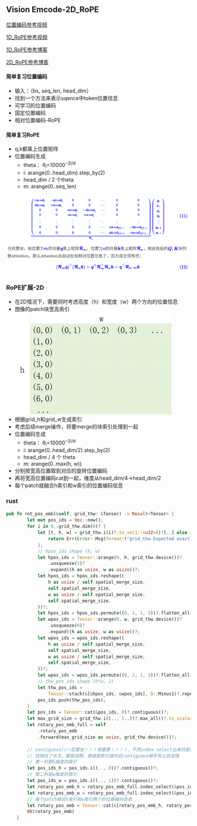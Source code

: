 ## Vision Emcode-2D_RoPE

[位置编码参考视频](https://www.bilibili.com/video/BV1KXhVzVEGK/)

[1D_RoPE参考视频](https://www.bilibili.com/video/BV1p2tnzSECq/)

[1D_RoPE参考博客](https://kexue.fm/archives/8265)

[2D_RoPE参考博客](https://kexue.fm/archives/8397)

#### 简单复习位置编码
* 输入：（bs, seq_len, head_dim）
* 找到一个方法来表示sqence中token位置信息
* 可学习的位置编码
* 固定位置编码
* 相对位置编码-RoPE

#### 简单复习RoPE
* q,k都乘上位置矩阵
* 位置编码生成
    * theta： θ<sub>i</sub>=10000<sup>−2i/d<sup>
    * i: arange(0..head_dim).step_by(2)
    * head_dim / 2 个theta
    * m: arange(0..seq_len)

![rope](../images/rope.png)


### RoPE扩展-2D
* 在2D情况下，需要同时考虑高度（h）和宽度（w）两个方向的位置信息
* 图像的patch块宽高索引
![图像的宽高索引](../images/image_hw.png)
* 根据grid_h和grid_w生成索引
* 考虑后续merge操作，将要merge的块索引处理到一起
* 位置编码生成
    * theta： θ<sub>i</sub>=10000<sup>−2i/d<sup>
    * i: arange(0..head_dim/2).step_by(2)
    * head_dim / 4 个 theta
    * m: arange(0..max(h, w))
* 分别按宽高位置取到对应的旋转位置编码
* 再将宽高位置编码cat到一起，维度从head_dim/4->head_dim/2
* 每个patch就融合h索引和w索引的位置编码信息

### rust

```rust
pub fn rot_pos_emb(&self, grid_thw: &Tensor) -> Result<Tensor> {
        let mut pos_ids = Vec::new();
        for i in 0..grid_thw.dim(0)? {
            let [t, h, w] = grid_thw.i(i)?.to_vec1::<u32>()?[..] else {
                return Err(Error::Msg(format!("grid_thw Expected exactly 3 elements")));
            };
            // hpos_ids shape (h, w)
            let hpos_ids = Tensor::arange(0, h, grid_thw.device())?
                .unsqueeze(1)?
                .expand((h as usize, w as usize))?;
            let hpos_ids = hpos_ids.reshape((
                h as usize / self.spatial_merge_size,
                self.spatial_merge_size,
                w as usize / self.spatial_merge_size,
                self.spatial_merge_size,
            ))?;
            let hpos_ids = hpos_ids.permute((0, 2, 1, 3))?.flatten_all()?;
            let wpos_ids = Tensor::arange(0, w, grid_thw.device())?
                .unsqueeze(0)?
                .expand((h as usize, w as usize))?;
            let wpos_ids = wpos_ids.reshape((
                h as usize / self.spatial_merge_size,
                self.spatial_merge_size,
                w as usize / self.spatial_merge_size,
                self.spatial_merge_size,
            ))?;
            let wpos_ids = wpos_ids.permute((0, 2, 1, 3))?.flatten_all()?;
            // thw_pos_ids shape (h*w, 2)
            let thw_pos_ids =
                Tensor::stack(&[&hpos_ids, &wpos_ids], D::Minus1)?.repeat((t as usize, 1))?;
            pos_ids.push(thw_pos_ids);
        }
        let pos_ids = Tensor::cat(&pos_ids, 0)?.contiguous()?;
        let max_grid_size = grid_thw.i((.., 1..))?.max_all()?.to_scalar::<u32>()?;
        let rotary_pos_emb_full = self
            .rotary_pos_emb
            .forward(max_grid_size as usize, grid_thw.device())?;

        // contiguous()一定要加！！！很重要！！！！，不然index_select出来的是错的
        // 找错找了半天，都是泪啊，做维度索引操作后contiguous顺手写上总没错
        // 第一列是h维度的索引
        let pos_ids_h = pos_ids.i((.., 0))?.contiguous()?;
        // 第二列是w维度的索引
        let pos_ids_w = pos_ids.i((.., 1))?.contiguous()?;
        let rotary_pos_emb_h = rotary_pos_emb_full.index_select(&pos_ids_h, 0)?;
        let rotary_pos_emb_w = rotary_pos_emb_full.index_select(&pos_ids_w, 0)?;
        // 每个patch融合h索引和w索引两个的位置编码信息
        let rotary_pos_emb = Tensor::cat(&[rotary_pos_emb_h, rotary_pos_emb_w], 1)?.contiguous()?;
        Ok(rotary_pos_emb)
    }
```
